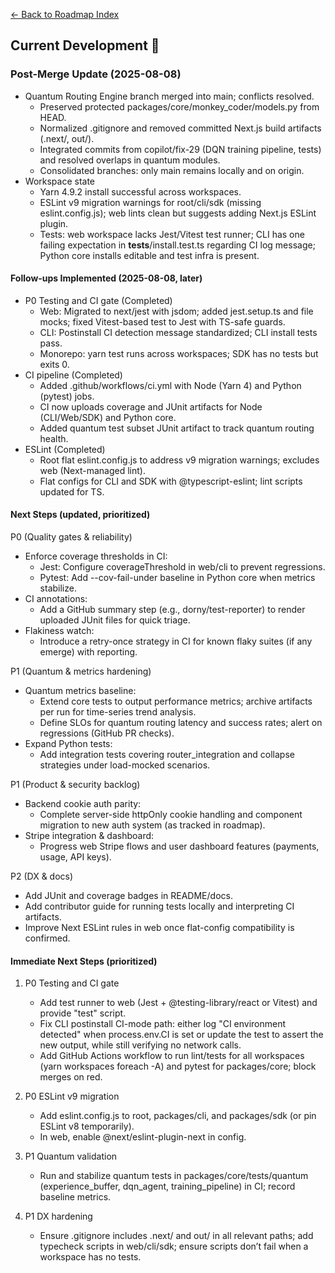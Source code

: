 [← Back to Roadmap Index](./index.md)

## Current Development 🚧

### Post-Merge Update (2025-08-08)

- Quantum Routing Engine branch merged into main; conflicts resolved.
  - Preserved protected packages/core/monkey_coder/models.py from HEAD.
  - Normalized .gitignore and removed committed Next.js build artifacts (.next/, out/).
  - Integrated commits from copilot/fix-29 (DQN training pipeline, tests) and resolved overlaps in quantum modules.
  - Consolidated branches: only main remains locally and on origin.
- Workspace state
  - Yarn 4.9.2 install successful across workspaces.
  - ESLint v9 migration warnings for root/cli/sdk (missing eslint.config.js); web lints clean but suggests adding Next.js ESLint plugin.
  - Tests: web workspace lacks Jest/Vitest test runner; CLI has one failing expectation in __tests__/install.test.ts regarding CI log message; Python core installs editable and test infra is present.

#### Follow-ups Implemented (2025-08-08, later)

- P0 Testing and CI gate (Completed)
  - Web: Migrated to next/jest with jsdom; added jest.setup.ts and file mocks; fixed Vitest-based test to Jest with TS-safe guards.
  - CLI: Postinstall CI detection message standardized; CLI install tests pass.
  - Monorepo: yarn test runs across workspaces; SDK has no tests but exits 0.
- CI pipeline (Completed)
  - Added .github/workflows/ci.yml with Node (Yarn 4) and Python (pytest) jobs.
  - CI now uploads coverage and JUnit artifacts for Node (CLI/Web/SDK) and Python core.
  - Added quantum test subset JUnit artifact to track quantum routing health.
- ESLint (Completed)
  - Root flat eslint.config.js to address v9 migration warnings; excludes web (Next-managed lint).
  - Flat configs for CLI and SDK with @typescript-eslint; lint scripts updated for TS.

#### Next Steps (updated, prioritized)

P0 (Quality gates & reliability)
- Enforce coverage thresholds in CI:
  - Jest: Configure coverageThreshold in web/cli to prevent regressions.
  - Pytest: Add --cov-fail-under baseline in Python core when metrics stabilize.
- CI annotations:
  - Add a GitHub summary step (e.g., dorny/test-reporter) to render uploaded JUnit files for quick triage.
- Flakiness watch:
  - Introduce a retry-once strategy in CI for known flaky suites (if any emerge) with reporting.

P1 (Quantum & metrics hardening)
- Quantum metrics baseline:
  - Extend core tests to output performance metrics; archive artifacts per run for time-series trend analysis.
  - Define SLOs for quantum routing latency and success rates; alert on regressions (GitHub PR checks).
- Expand Python tests:
  - Add integration tests covering router_integration and collapse strategies under load-mocked scenarios.

P1 (Product & security backlog)
- Backend cookie auth parity:
  - Complete server-side httpOnly cookie handling and component migration to new auth system (as tracked in roadmap).
- Stripe integration & dashboard:
  - Progress web Stripe flows and user dashboard features (payments, usage, API keys).

P2 (DX & docs)
- Add JUnit and coverage badges in README/docs.
- Add contributor guide for running tests locally and interpreting CI artifacts.
- Improve Next ESLint rules in web once flat-config compatibility is confirmed.

#### Immediate Next Steps (prioritized)

1) P0 Testing and CI gate
   - Add test runner to web (Jest + @testing-library/react or Vitest) and provide "test" script.
   - Fix CLI postinstall CI-mode path: either log "CI environment detected" when process.env.CI is set or update the test to assert the new output, while still verifying no network calls.
   - Add GitHub Actions workflow to run lint/tests for all workspaces (yarn workspaces foreach -A) and pytest for packages/core; block merges on red.

2) P0 ESLint v9 migration
   - Add eslint.config.js to root, packages/cli, and packages/sdk (or pin ESLint v8 temporarily).
   - In web, enable @next/eslint-plugin-next in config.

3) P1 Quantum validation
   - Run and stabilize quantum tests in packages/core/tests/quantum (experience_buffer, dqn_agent, training_pipeline) in CI; record baseline metrics.

4) P1 DX hardening
   - Ensure .gitignore includes .next/ and out/ in all relevant paths; add typecheck scripts in web/cli/sdk; ensure scripts don’t fail when a workspace has no tests.
